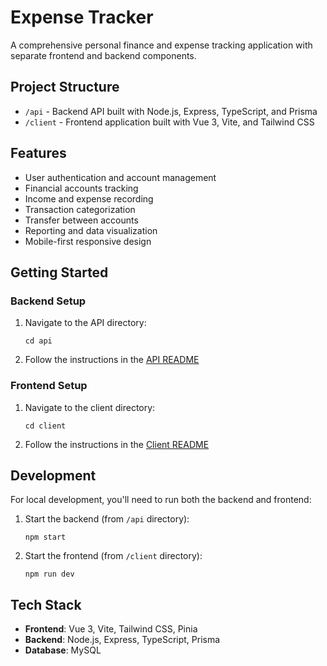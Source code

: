 # Expense Tracker

A comprehensive personal finance and expense tracking application with separate frontend and backend components.

## Project Structure

- `/api` - Backend API built with Node.js, Express, TypeScript, and Prisma
- `/client` - Frontend application built with Vue 3, Vite, and Tailwind CSS

## Features

- User authentication and account management
- Financial accounts tracking
- Income and expense recording
- Transaction categorization
- Transfer between accounts
- Reporting and data visualization
- Mobile-first responsive design

## Getting Started

### Backend Setup

1. Navigate to the API directory:

   ```
   cd api
   ```

2. Follow the instructions in the [API README](./api/README.md)

### Frontend Setup

1. Navigate to the client directory:

   ```
   cd client
   ```

2. Follow the instructions in the [Client README](./client/README.md)

## Development

For local development, you'll need to run both the backend and frontend:

1. Start the backend (from `/api` directory):

   ```
   npm start
   ```

2. Start the frontend (from `/client` directory):
   ```
   npm run dev
   ```

## Tech Stack

- **Frontend**: Vue 3, Vite, Tailwind CSS, Pinia
- **Backend**: Node.js, Express, TypeScript, Prisma
- **Database**: MySQL
